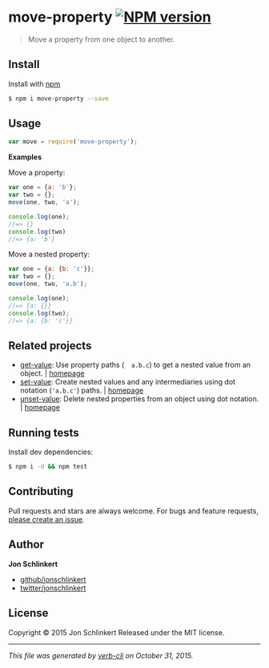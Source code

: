# move-property [![NPM version](https://badge.fury.io/js/move-property.svg)](http://badge.fury.io/js/move-property)

> Move a property from one object to another.

## Install

Install with [npm](https://www.npmjs.com/)

```sh
$ npm i move-property --save
```

## Usage

```js
var move = require('move-property');
```

**Examples**

Move a property:

```js
var one = {a: 'b'};
var two = {};
move(one, two, 'a');

console.log(one);
//=> {}
console.log(two)
//=> {a: 'b'}
```

Move a nested property:

```js
var one = {a: {b: 'c'}};
var two = {};
move(one, two, 'a.b');

console.log(one);
//=> {a: {}}
console.log(two);
//=> {a: {b: 'c'}}
```

## Related projects

* [get-value](https://www.npmjs.com/package/get-value): Use property paths (`  a.b.c`) to get a nested value from an object. | [homepage](https://github.com/jonschlinkert/get-value)
* [set-value](https://www.npmjs.com/package/set-value): Create nested values and any intermediaries using dot notation (`'a.b.c'`) paths. | [homepage](https://github.com/jonschlinkert/set-value)
* [unset-value](https://www.npmjs.com/package/unset-value): Delete nested properties from an object using dot notation. | [homepage](https://github.com/jonschlinkert/unset-value)

## Running tests

Install dev dependencies:

```sh
$ npm i -d && npm test
```

## Contributing

Pull requests and stars are always welcome. For bugs and feature requests, [please create an issue](https://github.com/jonschlinkert/move-property/issues/new).

## Author

**Jon Schlinkert**

+ [github/jonschlinkert](https://github.com/jonschlinkert)
+ [twitter/jonschlinkert](http://twitter.com/jonschlinkert)

## License

Copyright © 2015 Jon Schlinkert
Released under the MIT license.

***

_This file was generated by [verb-cli](https://github.com/assemble/verb-cli) on October 31, 2015._